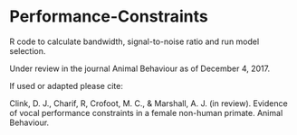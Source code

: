 # Performance-Constraints

R code to calculate bandwidth, signal-to-noise ratio and run model selection.

Under review in the journal Animal Behaviour as of December 4, 2017.

If used or adapted please cite:

Clink, D. J., Charif, R, Crofoot, M. C., & Marshall, A. J. (in review). 
Evidence of vocal performance constraints in a female non-human primate. Animal Behaviour.
